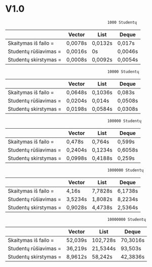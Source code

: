 # V1.0

                                                 1000 Studentų

|                       | Vector                     | List                          | Deque                         |
|-----------------------|----------------------------|-------------------------------|-------------------------------|
| Skaitymas iš failo =  | 0,0078s                    | 0,0132s                       | 0,017s                        |
| Studentų rūšiavimas = | 0,0016s                    | 0s                            | 0,0046s                       |
| Studentų skirstymas = | 0,0008s                    | 0,0092s                       | 0,0054s                       |

                                                 10000 Studentų

|                       | Vector                        | List                          | Deque                         |
|-----------------------|-------------------------------|-------------------------------|-------------------------------|
| Skaitymas iš failo =  | 0,0648s                       | 0,1036s                       | 0,083s                        |
| Studentų rūšiavimas = | 0,0204s                       | 0,014s                        | 0,0508s                       |
| Studentų skirstymas = | 0,0198s                       | 0,0584s                       | 0,0308s                       |

                                                 100000 Studentų

|                       | Vector                        | List                          | Deque                         |
|-----------------------|-------------------------------|-------------------------------|-------------------------------|
| Skaitymas iš failo =  | 0,478s                        | 0,764s                        | 0,599s                        |
| Studentų rūšiavimas = | 0,2404s                       | 0,1234s                       | 0,6058s                       |
| Studentų skirstymas = | 0,0998s                       | 0,4188s                       | 0,259s                        |

                                                 1000000 Studentų

|                       | Vector                        | List                          | Deque                         |
|-----------------------|-------------------------------|-------------------------------|-------------------------------|
| Skaitymas iš failo =  | 4,16s                         | 7,7828s                       | 6,1738s                       |
| Studentų rūšiavimas = | 3,5234s                       | 1,8082s                       | 8,2234s                       |
| Studentų skirstymas = | 0,9028s                       | 4,4738s                       | 2,5364s                       |

                                                 10000000 Studentų

|                       | Vector                        | List                          | Deque                         |
|-----------------------|-------------------------------|-------------------------------|-------------------------------|
| Skaitymas iš failo =  | 52,039s                       | 102,728s                      | 70,3016s                      |
| Studentų rūšiavimas = | 36,219s                       | 21,5344s                      | 93,503s                       |
| Studentų skirstymas = | 8,9612s                       | 58,242s                       | 42,3836s                      |
